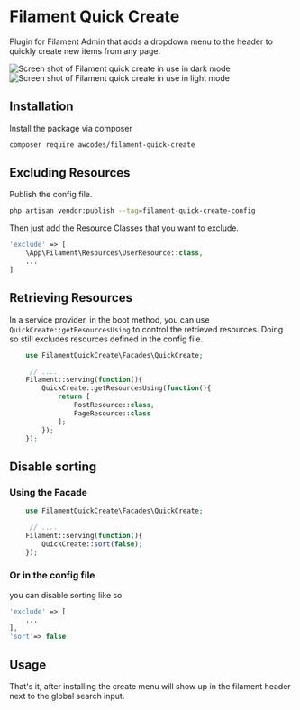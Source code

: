 # Filament Quick Create

Plugin for Filament Admin that adds a dropdown menu to the header to quickly create new items from any page.

![Screen shot of Filament quick create in use in dark mode](./images/screen-shot.jpg)
![Screen shot of Filament quick create in use in light mode](./images/screen-shot-light.jpg)

## Installation

Install the package via composer

```bash
composer require awcodes/filament-quick-create
```

## Excluding Resources

Publish the config file.

```bash
php artisan vendor:publish --tag=filament-quick-create-config
```

Then just add the Resource Classes that you want to exclude.

```php
'exclude' => [
    \App\Filament\Resources\UserResource::class,
    ...
]
```

## Retrieving Resources 

In a service provider, in the boot method, you can use ```QuickCreate::getResourcesUsing```  to control the retrieved resources. Doing so still excludes resources defined in the config file.
```php
    use FilamentQuickCreate\Facades\QuickCreate;

     // .... 
    Filament::serving(function(){
        QuickCreate::getResourcesUsing(function(){
            return [
                PostResource::class,
                PageResource::class
            ];
        });
    });

```
## Disable sorting

### Using the Facade
```php
    use FilamentQuickCreate\Facades\QuickCreate;

     // .... 
    Filament::serving(function(){
        QuickCreate::sort(false);
    });

```

### Or in the config file

you can disable sorting like so

```php
'exclude' => [
    ...
],
'sort'=> false
```


## Usage

That's it, after installing the create menu will show up in the filament header next to the global search input.
